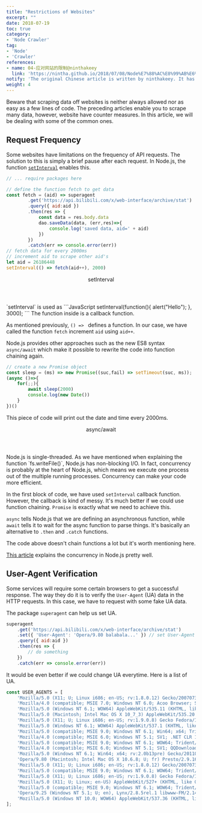 ```yaml
---
title: "Restrictions of Websites"
excerpt: ""
date: 2018-07-19
toc: true
category:
- 'Node Crawler'
tag:
- 'Node'
- 'Crawler'
references:
- name: 04-应对网站的限制@ninthakeey
  link: 'https://nintha.github.io/2018/07/08/Node%E7%88%AC%E8%99%AB%E6%8C%87%E5%8C%97/04-%E5%BA%94%E5%AF%B9%E7%BD%91%E7%AB%99%E7%9A%84%E9%99%90%E5%88%B6/'
notify: 'The original Chinese article is written by ninthakeey. It has been translated and remixed by Datumorphism'
weight: 4
---
```


Beware that scraping data off websites is neither always allowed nor as easy as a few lines of code. The preceding articles enable you to scrape many data, however, website have counter measures. In this article, we will be dealing with some of the common ones.


## Request Frequency

Some websites have limitations on the frequency of API requests. The solution to this is simply a brief pause after each request. In Node.js, the function [`setInterval`](https://www.w3schools.com/jsref/met_win_setinterval.asp) enables this.

```JavaScript
// ... require packages here

// define the function fetch to get data
const fetch = (aid) => superagent
		.get('https://api.bilibili.com/x/web-interface/archive/stat')
		.query({ aid:aid })
		.then(res => {
			const data = res.body.data
			dao.saveData(data, (err,res)=>{
				console.log('saved data, aid=' + aid)
			})
		})
		.catch(err => console.error(err))
// fetch data for every 2000ms
// increment aid to scrape other aid's
let aid = 26186448
setInterval(() => fetch(aid++), 2000)
```

<div class="card">
<header class="card-header">
<p class="card-header-title card-toggle">setInterval</p>
</header>
<div class="card-content is-hidden">
<div class="content" markdown="1">
`setInterval` is used as
```JavaScript
setInterval(function(){ alert("Hello"); }, 3000);
```
The function inside is a callback function.

As mentioned previously, `() => ` defines a function. In our case, we have called the function `fetch` increment `aid` using `aid++`.
</div>
</div>
</div>


Node.js provides other approaches such as the new ES8 syntax `async/await` which make it possible to rewrite the code into function chaining again.
```JavaScript
// create a new Promise object
const sleep = (ms) => new Promise((suc,fail) => setTimeout(suc, ms));
(async ()=>{
	for(;;){
		await sleep(2000)
		console.log(new Date())
	}
})()
```
This piece of code will print out the date and time every 2000ms.

<div class="card">
<header class="card-header">
<p class="card-header-title card-toggle">async/await</p>
</header>
<div class="card-content is-hidden">
<div class="content" markdown="1">
Node.js is single-threaded. As we have mentioned when explaining the function `fs.writeFile()`, Node.js has non-blocking I/O. In fact, concurrency is probably at the heart of Node.js, which means we execute one process out of the multiple running processes. Concurrency can make your code more efficient.

In the first block of code, we have used `setInterval` callback function. However, the callback is kind of messy. It's much better if we could use function chaining. `Promise` is exactly what we need to achieve this.

`async` tells Node.js that we are defining an asynchronous function, while `await` tells it to wait for the async function to parse things. It's basically an alternative to `.then` and `.catch` functions.

The code above doesn't chain functions a lot but it's worth mentioning here.

[This article](https://medium.com/platformer-blog/node-js-concurrency-with-async-await-and-promises-b4c4ae8f4510) explains the concurrency in Node.js pretty well.
</div>
</div>
</div>


## User-Agent Verification

Some services will require some certain browsers to get a successful response. The way they do it is to verify the `User-Agent` (UA) data in the HTTP requests. In this case, we have to request with some fake UA data.

The package `superagent` can help us set UA.
```JavaScript
superagent
	.get('https://api.bilibili.com/x/web-interface/archive/stat')
	.set({ 'User-Agent': 'Opera/9.80 balabala...' }) // set User-Agent here
	.query({ aid:aid })
	.then(res => {
		// do something
	})
	.catch(err => console.error(err))
```

It would be even better if we could change UA everytime. Here is a list of UA.

```JavaScript
const USER_AGENTS = [
    'Mozilla/5.0 (X11; U; Linux i686; en-US; rv:1.8.0.12) Gecko/20070731 Ubuntu/dapper-security Firefox/1.5.0.12',
    'Mozilla/4.0 (compatible; MSIE 7.0; Windows NT 6.0; Acoo Browser; SLCC1; .NET CLR 2.0.50727; Media Center PC 5.0; .NET CLR 3.0.04506)',
    'Mozilla/5.0 (Windows NT 6.1; WOW64) AppleWebKit/535.11 (KHTML, like Gecko) Chrome/17.0.963.56 Safari/535.11',
    'Mozilla/5.0 (Macintosh; Intel Mac OS X 10_7_3) AppleWebKit/535.20 (KHTML, like Gecko) Chrome/19.0.1036.7 Safari/535.20',
    'Mozilla/5.0 (X11; U; Linux i686; en-US; rv:1.9.0.8) Gecko Fedora/1.9.0.8-1.fc10 Kazehakase/0.5.6',
    'Mozilla/5.0 (Windows NT 6.1; WOW64) AppleWebKit/537.1 (KHTML, like Gecko) Chrome/21.0.1180.71 Safari/537.1 LBBROWSER',
    'Mozilla/5.0 (compatible; MSIE 9.0; Windows NT 6.1; Win64; x64; Trident/5.0; .NET CLR 3.5.30729; .NET CLR 3.0.30729; .NET CLR 2.0.50727; Media Center PC 6.0) ,Lynx/2.8.5rel.1 libwww-FM/2.14 SSL-MM/1.4.1 GNUTLS/1.2.9',
    'Mozilla/4.0 (compatible; MSIE 6.0; Windows NT 5.1; SV1; .NET CLR 1.1.4322; .NET CLR 2.0.50727)',
    'Mozilla/5.0 (compatible; MSIE 9.0; Windows NT 6.1; WOW64; Trident/5.0; SLCC2; .NET CLR 2.0.50727; .NET CLR 3.5.30729; .NET CLR 3.0.30729; Media Center PC 6.0; .NET4.0C; .NET4.0E; QQBrowser/7.0.3698.400)',
    'Mozilla/4.0 (compatible; MSIE 6.0; Windows NT 5.1; SV1; QQDownload 732; .NET4.0C; .NET4.0E)',
    'Mozilla/5.0 (Windows NT 6.1; Win64; x64; rv:2.0b13pre) Gecko/20110307 Firefox/4.0b13pre',
    'Opera/9.80 (Macintosh; Intel Mac OS X 10.6.8; U; fr) Presto/2.9.168 Version/11.52',
    'Mozilla/5.0 (X11; U; Linux i686; en-US; rv:1.8.0.12) Gecko/20070731 Ubuntu/dapper-security Firefox/1.5.0.12',
    'Mozilla/5.0 (compatible; MSIE 9.0; Windows NT 6.1; WOW64; Trident/5.0; SLCC2; .NET CLR 2.0.50727; .NET CLR 3.5.30729; .NET CLR 3.0.30729; Media Center PC 6.0; .NET4.0C; .NET4.0E; LBBROWSER)',
    'Mozilla/5.0 (X11; U; Linux i686; en-US; rv:1.9.0.8) Gecko Fedora/1.9.0.8-1.fc10 Kazehakase/0.5.6',
    'Mozilla/5.0 (X11; U; Linux; en-US) AppleWebKit/527+ (KHTML, like Gecko, Safari/419.3) Arora/0.6',
    'Mozilla/5.0 (compatible; MSIE 9.0; Windows NT 6.1; WOW64; Trident/5.0; SLCC2; .NET CLR 2.0.50727; .NET CLR 3.5.30729; .NET CLR 3.0.30729; Media Center PC 6.0; .NET4.0C; .NET4.0E; QQBrowser/7.0.3698.400)',
    'Opera/9.25 (Windows NT 5.1; U; en), Lynx/2.8.5rel.1 libwww-FM/2.14 SSL-MM/1.4.1 GNUTLS/1.2.9',
    'Mozilla/5.0 (Windows NT 10.0; WOW64) AppleWebKit/537.36 (KHTML, like Gecko) Chrome/61.0.3163.100 Safari/537.36'
];
```

